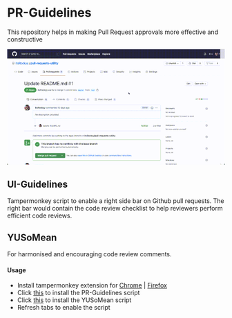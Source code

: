 # PR-Guidelines

This repository helps in making Pull Request approvals more effective and constructive

<img src="./demo.gif">

## UI-Guidelines

Tampermonkey script to enable a right side bar on Github pull requests. The right bar would contain the code review checklist to help reviewers perform efficient code reviews.

## YUSoMean

For harmonised and encouraging code review comments.

#### Usage

- Install tampermonkey extension for <a href="https://chrome.google.com/webstore/detail/tampermonkey/dhdgffkkebhmkfjojejmpbldmpobfkfo/">Chrome</a> | <a href="https://addons.mozilla.org/en-US/firefox/addon/tampermonkey/">Firefox</a>
- Click <a href="https://github.com/itsRockyy/pull-requests-utility/raw/master/pr-guidelines.user.js">this</a> to install the PR-Guidelines script
- Click <a href="https://github.com/itsRockyy/pull-requests-utility/raw/master/yusomean.user.js">this</a> to install the YUSoMean script
- Refresh tabs to enable the script
